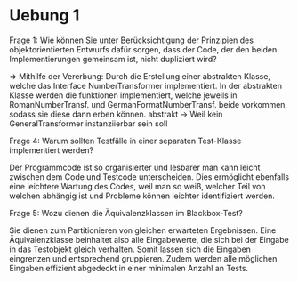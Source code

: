 # Uebung 1
Frage 1: Wie können Sie unter Berücksichtigung der Prinzipien des
objektorientierten Entwurfs dafür sorgen, dass der Code, der den beiden
Implementierungen gemeinsam ist, nicht dupliziert wird?

=> Mithilfe der Vererbung: Durch die Erstellung einer abstrakten Klasse, 
welche das Interface NumberTransformer implementiert.
In der abstrakten Klasse werden die funktionen implementiert, welche jeweils in RomanNumberTransf. und 
GermanFormatNumberTransf. beide vorkommen, sodass sie diese dann erben können.
abstrakt -> Weil kein GeneralTransformer instanziierbar sein soll 


Frage 4: Warum sollten Testfälle in einer separaten Test-Klasse implementiert
werden?

Der Programmcode ist so organisierter und lesbarer man kann leicht zwischen dem Code und Testcode unterscheiden.
Dies ermöglicht ebenfalls eine leichtere Wartung des Codes, weil man so weiß, welcher Teil von welchen abhängig ist und
Probleme können leichter identifiziert werden.


Frage 5: Wozu dienen die Äquivalenzklassen im Blackbox-Test?

Sie dienen zum Partitionieren von gleichen erwarteten Ergebnissen.
Eine Äquivalenzklasse beinhaltet also alle Eingabewerte, die sich bei der Eingabe in das Testobjekt gleich verhalten.
Somit lassen sich die Eingaben eingrenzen und entsprechend gruppieren. Zudem werden alle möglichen Eingaben effizient 
abgedeckt in einer minimalen Anzahl an Tests.






